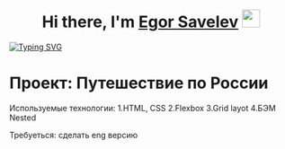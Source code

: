 <h1 align="center">Hi there, I'm <a href="https://daniilshat.ru/" target="_blank">Egor Savelev</a> 
<img src="https://github.com/blackcater/blackcater/raw/main/images/Hi.gif" height="32"/></h1>

<a href="https://git.io/typing-svg"><img src="https://readme-typing-svg.herokuapp.com?font=Fira+Code&pause=1000&color=36BCF75F&background=FFFFFF00&multiline=true&width=700&lines=An+exciting+journey+through+Russia.;this+is+my+first+responsive+site%2C+but+not+the+last+%3A)" alt="Typing SVG" /></a>
# Проект: Путешествие по России

Используемые технологии:
1.HTML, CSS 
2.Flexbox
3.Grid layot 
4.БЭМ Nested 

Требуеться: сделать eng версию 
